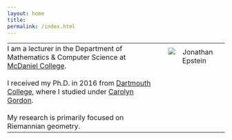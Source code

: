 ```yaml
---
layout: home
title: 
permalink: /index.html
---
```


<table style="border: none;">
  <tr>
    <td style="width: 70%; border: none; padding-left: 0px; padding-right: 20px; vertical-align: top;">I am a lecturer in the Department of Mathematics & Computer Science at <a href="https://www.mcdaniel.edu/">McDaniel College</a>. <br> <br> I received my Ph.D. in 2016 from <a href="https://math.dartmouth.edu/">Dartmouth College</a>, where I studied under <a href="https://math.dartmouth.edu/~gordon/">Carolyn Gordon</a>.  <br> <br> My research is primarily focused on Riemannian geometry.</td>
    <td style="width: 30%; border: none; padding: 10px; padding-left: 20px; text-align: center; vertical-align: top;"><img src="{{site.baseurl}}/assets/images/guadalupe_square.jpg" alt="Jonathan Epstein" width=""></td>
  </tr>
</table>



